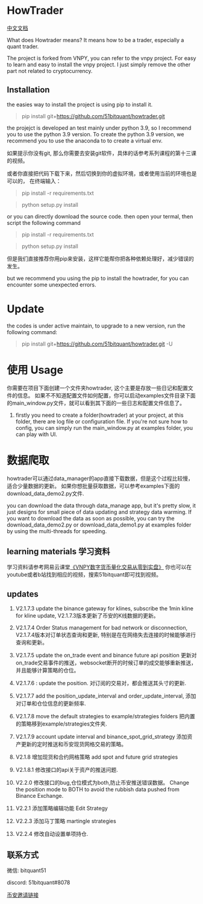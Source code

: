 # HowTrader

[中文文档](./README-CN.md)

What does Howtrader means? It means how to be a trader, especially a
quant trader.

The project is forked from VNPY, you can refer to the vnpy project. For
easy to learn and easy to install the vnpy project. I just simply remove
the other part not related to cryptocurrency.


## Installation

the easies way to install the project is using pip to install it.
> pip install git+https://github.com/51bitquant/howtrader.git

the projejct is developed an test mainly under python 3.9, so I
recommend you to use the python 3.9 version. To create the python 3.9
version, we recommend you to use the anaconda to to create a virtual
env.



如果提示你没有git, 那么你需要去安装git软件，具体的话参考系列课程的第十三课的视频。

或者你直接把代码下载下来，然后切换到你的虚拟环境，或者使用当前的环境也是可以的，
在终端输入：

> pip install -r requirements.txt 

> python setup.py install 

or you can directly download the source code. then open your termal,
then script the following command

> pip install -r requirements.txt 

> python setup.py install 

但是我们直接推荐你用pip来安装，这样它能帮你把各种依赖处理好，减少错误的发生。

but we recommend you using the pip to install the howtrader, for you can
encounter some unexpected errors.

# Update
the codes is under active maintain, to upgrade to a new version, run the
following command:

> pip install git+https://github.com/51bitquant/howtrader.git -U 


# 使用 Usage
你需要在项目下面创建一个文件夹howtrader, 这个主要是存放一些日记和配置文件的信息。
如果不不知道配置文件如何配置，你可以启动examples文件目录下面的main_window.py文件，就可以看到其下面的一些日志和配置文件信息了。

1. firstly you need to create a folder(howtrader) at your project, at
   this folder, there are log file or configuration file. If you're not
   sure how to config, you can simply run the main_window.py at examples
   folder, you can play with UI.
# 数据爬取
howtrader可以通过data_manager的app直接下载数据，但是这个过程比较慢，适合少量数据的更新。
如果你想批量获取数据，可以参考examples下面的download_data_demo2.py文件.

you can download the data through data_manage app, but it's pretty slow,
it just designs for small piece of data updating and strategy data
warming. If you want to download the data as soon as possible, you can
try the download_data_demo2.py or download_data_demo1.py at examples
folder by using the multi-threads for speeding.

## learning materials 学习资料

学习资料请参考网易云课堂[《VNPY数字货币量化交易从零到实盘》](https://study.163.com/course/courseMain.htm?courseId=1210904816)
你也可以在youtube或者b站找到相应的视频，搜索51bitquant即可找到视频。

## updates

1. V2.1.7.3 update the binance gateway for klines, subscribe the 1min
   kline for kline update, V2.1.7.3版本更新了币安的K线数据的更新。
2. V2.1.7.4 Order Status management for bad network or disconnection,
   V2.1.7.4版本对订单状态查询和更新,
   特别是在在网络失去连接的时候能够进行查询和更新。

3. V2.1.7.5 update the on_trade event and binance future api position
   更新对on_trade交易事件的推送，websocket断开的时候订单的成交能够重新推送，并且能够计算策略的仓位。

4. V2.1.7.6 : update the position. 对订阅的交易对，都会推送其头寸的更新.

5. V2.1.7.7 add the position_update_interval and order_update_interval,
   添加对订单和仓位信息的更新频率.
   
6. V2.1.7.8 move the default strategies to example/strategies folders
   把内置的策略移到example/strategies文件夹.
  
7. V2.1.7.9 account update interval and binance_spot_grid_strategy
   添加资产更新的定时推送和币安现货网格交易的策略。
  
8. V2.1.8 增加现货和合约网格策略 add spot and future grid strategies

9. V2.1.8.1 修改接口的api关于资产的推送问题.

10. V2.2.0 修改接口的bug,仓位模式为both,防止币安推送错误数据。 Change the
    position mode to BOTH to avoid the rubbish data pushed from Binance
    Exchange.
    
11. V2.2.1 添加策略编辑功能 Edit Strategy

12. V2.2.3 添加马丁策略 martingle strategies

13. V2.2.4 修改自动设置单项持仓.


## 联系方式
微信: bitquant51

discord: 51bitquant#8078

[币安邀请链接](https://www.binancezh.pro/cn/futures/ref/51bitquant)

 
 
 
 

 

 
 
 
 

